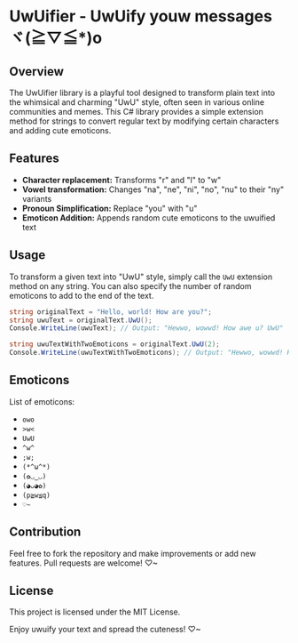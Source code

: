 # UwUifier - UwUify youw messages ヾ(≧▽≦*)o

## Overview

The UwUifier library is a playful tool designed to transform plain text into the whimsical and charming "UwU" style, often seen in various online communities and memes. This C# library provides a simple extension method for strings to convert regular text by modifying certain characters and adding cute emoticons.

## Features

- **Character replacement:** Transforms "r" and "l" to "w"
- **Vowel transformation:** Changes "na", "ne", "ni", "no", "nu" to their "ny" variants
- **Pronoun Simplification:** Replace "you" with "u"
- **Emoticon Addition:** Appends random cute emoticons to the uwuified text

## Usage

To transform a given text into "UwU" style, simply call the `UwU` extension method on any string. You can also specify the number of random emoticons to add to the end of the text.

```csharp
string originalText = "Hello, world! How are you?";
string uwuText = originalText.UwU();
Console.WriteLine(uwuText); // Output: "Hewwo, wowwd! How awe u? UwU"

string uwuTextWithTwoEmoticons = originalText.UwU(2);
Console.WriteLine(uwuTextWithTwoEmoticons); // Output: "Hewwo, wowwd! How awe u? UwU ♡~"
```

## Emoticons

List of emoticons:
- `owo`
- `>w<`
- `UwU`
- `^w^`
- `;w;`
- `(*^ω^*)`
- `(✿◡‿◡)`
- `(⁠◕⁠ᴗ⁠◕✿⁠⁠)`
- `(p≧w≦q)`
- `♡~`

## Contribution

Feel free to fork the repository and make improvements or add new features. Pull requests are welcome! ♡~

## License

This project is licensed under the MIT License.

Enjoy uwuify your text and spread the cuteness! ♡~
